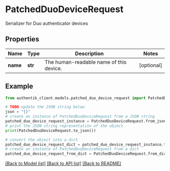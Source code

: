 # PatchedDuoDeviceRequest

Serializer for Duo authenticator devices

## Properties

Name | Type | Description | Notes
------------ | ------------- | ------------- | -------------
**name** | **str** | The human-readable name of this device. | [optional] 

## Example

```python
from authentik_client.models.patched_duo_device_request import PatchedDuoDeviceRequest

# TODO update the JSON string below
json = "{}"
# create an instance of PatchedDuoDeviceRequest from a JSON string
patched_duo_device_request_instance = PatchedDuoDeviceRequest.from_json(json)
# print the JSON string representation of the object
print(PatchedDuoDeviceRequest.to_json())

# convert the object into a dict
patched_duo_device_request_dict = patched_duo_device_request_instance.to_dict()
# create an instance of PatchedDuoDeviceRequest from a dict
patched_duo_device_request_from_dict = PatchedDuoDeviceRequest.from_dict(patched_duo_device_request_dict)
```
[[Back to Model list]](../README.md#documentation-for-models) [[Back to API list]](../README.md#documentation-for-api-endpoints) [[Back to README]](../README.md)


